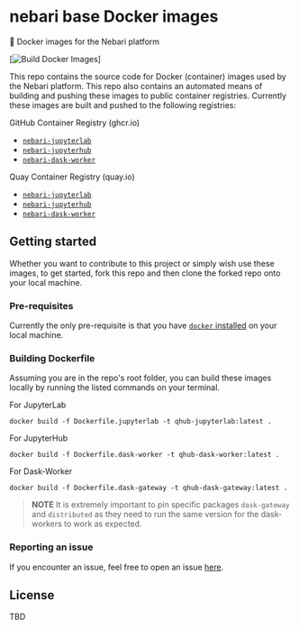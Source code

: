 # nebari base Docker images
🌅 Docker images for the Nebari platform


[![Build Docker Images](https://github.com/nebari-dev/nebari-docker-images/actions/workflows/build-push-docker.yaml/badge.svg)]

This repo contains the source code for Docker (container) images used by the Nebari platform. This repo also contains an automated means of building and pushing these images to public container registries. Currently these images are built and pushed to the following registries:

GitHub Container Registry (ghcr.io)
- [`nebari-jupyterlab`](https://github.com/orgs/nebari-dev/packages/container/package/nebari-jupyterlab)
- [`nebari-jupyterhub`](https://github.com/orgs/nebari-dev/packages/container/package/nebari-jupyterhub)
- [`nebari-dask-worker`](https://github.com/orgs/nebari-dev/packages/container/package/nebari-dask-worker)

Quay Container Registry (quay.io)
- [`nebari-jupyterlab`](https://quay.io/repository/nebari/nebari-jupyterlab)
- [`nebari-jupyterhub`](https://quay.io/repository/nebari/nebari-jupyterhub)
- [`nebari-dask-worker`](https://quay.io/repository/nebari/nebari-dask-worker)


## Getting started

Whether you want to contribute to this project or simply wish use these images, to get started, fork this repo and then clone the forked repo onto your local machine.

### Pre-requisites
 
Currently the only pre-requisite is that you have [`docker` installed](https://docs.docker.com/get-docker/) on your local machine. 

### Building Dockerfile

Assuming you are in the repo's root folder, you can build these images locally by running the listed commands on your terminal.

For JupyterLab 
```shell
docker build -f Dockerfile.jupyterlab -t qhub-jupyterlab:latest .
```

For JupyterHub
```shell
docker build -f Dockerfile.dask-worker -t qhub-dask-worker:latest .
```

For Dask-Worker
```shell
docker build -f Dockerfile.dask-gateway -t qhub-dask-gateway:latest .
```

> **NOTE** 
> It is extremely important to pin specific packages `dask-gateway` and `distributed` as they need to run the same version for the dask-workers to work as expected.


### Reporting an issue

If you encounter an issue, feel free to open an issue [here](https://github.com/nebari-dev/nebari-docker-images/issues/new/choose).


## License

TBD